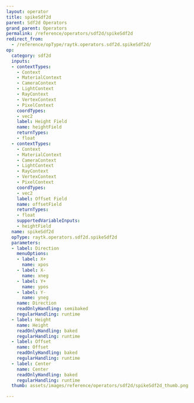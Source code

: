 ```yaml
---
layout: operator
title: spikeSdf2d
parent: Sdf2d Operators
grand_parent: Operators
permalink: /reference/operators/sdf2d/spikeSdf2d
redirect_from:
  - /reference/opType/raytk.operators.sdf2d.spikeSdf2d/
op:
  category: sdf2d
  inputs:
  - contextTypes:
    - Context
    - MaterialContext
    - CameraContext
    - LightContext
    - RayContext
    - VertexContext
    - PixelContext
    coordTypes:
    - vec2
    label: Height Field
    name: heightField
    returnTypes:
    - float
  - contextTypes:
    - Context
    - MaterialContext
    - CameraContext
    - LightContext
    - RayContext
    - VertexContext
    - PixelContext
    coordTypes:
    - vec2
    label: Offset Field
    name: offsetField
    returnTypes:
    - float
    supportedVariableInputs:
    - heightField
  name: spikeSdf2d
  opType: raytk.operators.sdf2d.spikeSdf2d
  parameters:
  - label: Direction
    menuOptions:
    - label: X+
      name: xpos
    - label: X-
      name: xneg
    - label: Y+
      name: ypos
    - label: Y-
      name: yneg
    name: Direction
    readOnlyHandling: semibaked
    regularHandling: runtime
  - label: Height
    name: Height
    readOnlyHandling: baked
    regularHandling: runtime
  - label: Offset
    name: Offset
    readOnlyHandling: baked
    regularHandling: runtime
  - label: Center
    name: Center
    readOnlyHandling: baked
    regularHandling: runtime
  thumb: assets/images/reference/operators/sdf2d/spikeSdf2d_thumb.png

---
```

